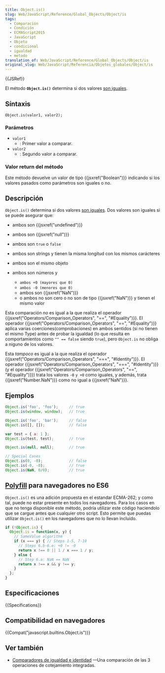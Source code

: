 ```yaml
---
title: Object.is()
slug: Web/JavaScript/Reference/Global_Objects/Object/is
tags:
  - Comparación
  - Condición
  - ECMAScript2015
  - JavaScript
  - Objeto
  - condicional
  - igualdad
  - metodo
translation_of: Web/JavaScript/Reference/Global_Objects/Object/is
original_slug: Web/JavaScript/Referencia/Objetos_globales/Object/is
---
```


{{JSRef}}

El método **`Object.is()`** determina si dos valores [son iguales](/es/docs/Web/JavaScript/Equality_comparisons_and_sameness).

## Síntaxis

```
Object.is(valor1, valor2);
```

### Parámetros

- `valor1`
  - : Primer valor a comparar.
- `valor2`
  - : Segundo valor a comparar.

### Valor return del método

Este método devuelve un valor de tipo {{jsxref("Boolean")}} indicando si los valores pasados como parámetros son iguales o no.

## Descripción

`Object.is()` determina si dos valores [son iguales](/es/docs/Web/JavaScript/Equality_comparisons_and_sameness). Dos valores son iguales si se puede asegurar que:

- ambos son {{jsxref("undefined")}}
- ambos son {{jsxref("null")}}
- ambos son `true` o `false`
- ambos son strings y tienen la misma longitud con los mismos carácteres
- ambos son el mismo objeto
- ambos son números y

  - `ambos +0 (mayores que 0)`
  - `ambos -0 (menores que 0)`
  - ambos son {{jsxref("NaN")}}
  - o ambos no son cero o no son de tipo {{jsxref("NaN")}} y tienen el mismo valor

Esta comparación _no_ es igual a la que realiza el operador {{jsxref("Operators/Comparison_Operators", "==", "#Equality")}}. El operador {{jsxref("Operators/Comparison_Operators", "==", "#Equality")}} aplica varias coerciones(comprobaciones) en ambos sentidos (si no tienen el mismo Type) antes de probar la igualdad (lo que resulta en comportamientos como `"" == false` siendo `true`), pero `Object.is` no obliga a niguno de los valores.

Esta _tampoco_ es igual a la que realiza el operador {{jsxref("Operators/Comparison_Operators", "===", "#Identity")}}. El operador {{jsxref("Operators/Comparison_Operators", "===", "#Identity")}} (y el operador {{jsxref("Operators/Comparison_Operators", "==", "#Equality")}}) trata los valores `-0` `y +0` como iguales, y además, trata {{jsxref("Number.NaN")}} como no igual a {{jsxref("NaN")}}.

## Ejemplos

```js
Object.is('foo', 'foo');     // true
Object.is(window, window);   // true

Object.is('foo', 'bar');     // false
Object.is([], []);           // false

var test = { a: 1 };
Object.is(test, test);       // true

Object.is(null, null);       // true

// Special Cases
Object.is(0, -0);            // false
Object.is(-0, -0);           // true
Object.is(NaN, 0/0);         // true
```

## [Polyfill](https://en.wikipedia.org/wiki/Polyfill) para navegadores no ES6

`Object.is()` es una adición propuesta en el estandar ECMA-262; y como tal, puede no estar presente en todos los navegadores. Para los casos en que no tenga disponible este método, podría utilizar este código haciendolo que se cargue antes que cualquier otro script. Esto permite que puedas utilizar `Object.is()` en los navegadores que no lo llevan incluído.

```js
if (!Object.is) {
  Object.is = function(x, y) {
    // SameValue algorithm
    if (x === y) { // Steps 1-5, 7-10
      // Steps 6.b-6.e: +0 != -0
      return x !== 0 || 1 / x === 1 / y;
    } else {
      // Step 6.a: NaN == NaN
      return x !== x && y !== y;
    }
  };
}
```

## Especificaciones

{{Specifications}}

## Compatibilidad en navegadores

{{Compat("javascript.builtins.Object.is")}}

## Ver también

- [Comparadores de igualdad e identidad](/es/docs/Web/JavaScript/Equality_comparisons_and_sameness) —Una comparación de las 3 operaciones de cotejamiento integradas.
